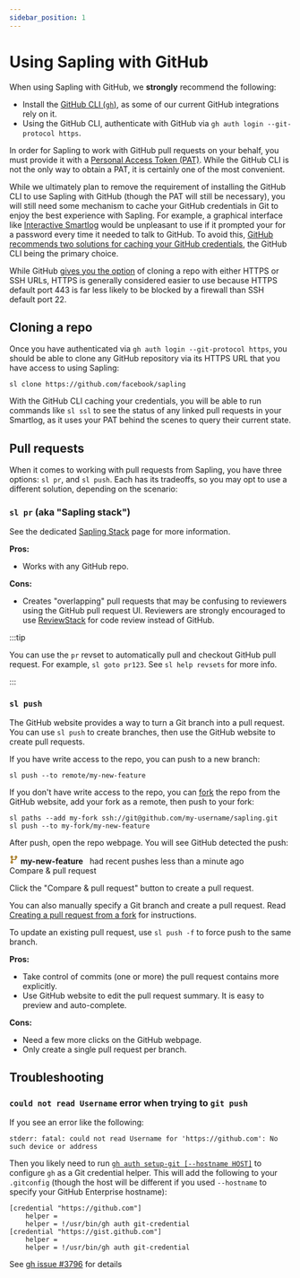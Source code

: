 ```yaml
---
sidebar_position: 1
---
```


# Using Sapling with GitHub

When using Sapling with GitHub, we **strongly** recommend the following:

- Install the [GitHub CLI (`gh`)](https://cli.github.com/), as some of our current GitHub integrations rely on it.
- Using the GitHub CLI, authenticate with GitHub via `gh auth login --git-protocol https`.

In order for Sapling to work with GitHub pull requests on your behalf, you must provide it with a [Personal Access Token (PAT)](https://docs.github.com/en/authentication/keeping-your-account-and-data-secure/creating-a-personal-access-token). While the GitHub CLI is not the only way to obtain a PAT, it is certainly one of the most convenient.

While we ultimately plan to remove the requirement of installing the GitHub CLI to use Sapling with GitHub (though the PAT will still be necessary), you will still need some mechanism to cache your GitHub credentials in Git to enjoy the best experience with Sapling. For example, a graphical interface like [Interactive Smartlog](../addons/isl.md) would be unpleasant to use if it prompted your for a password every time it needed to talk to GitHub. To avoid this, [GitHub recommends two solutions for caching your GitHub credentials](https://docs.github.com/en/get-started/getting-started-with-git/caching-your-github-credentials-in-git), the GitHub CLI being the primary choice.

While GitHub [gives you the option](https://docs.github.com/en/get-started/getting-started-with-git/about-remote-repositories) of cloning a repo with either HTTPS or SSH URLs, HTTPS is generally considered easier to use because HTTPS default port 443 is far less likely to be blocked by a firewall than SSH default port 22.

## Cloning a repo

Once you have authenticated via `gh auth login --git-protocol https`, you should be able to clone any GitHub repository via its HTTPS URL that you have access to using Sapling:

```
sl clone https://github.com/facebook/sapling
```

With the GitHub CLI caching your credentials, you will be able to run commands like `sl ssl` to see the status of any linked pull requests in your Smartlog, as it uses your PAT behind the scenes to query their current state.

## Pull requests

When it comes to working with pull requests from Sapling, you have three options: `sl pr`, and `sl push`. Each has its tradeoffs, so you may opt to use a different solution, depending on the scenario:

### `sl pr` (aka "Sapling stack")

See the dedicated [Sapling Stack](./sapling-stack.md) page for more information.

**Pros:**

- Works with any GitHub repo.

**Cons:**

- Creates "overlapping" pull requests that may be confusing to reviewers using the GitHub pull request UI. Reviewers are strongly encouraged to use [ReviewStack](../addons/reviewstack.md) for code review instead of GitHub.

:::tip

You can use the `pr` revset to automatically pull and checkout GitHub pull request. For example, `sl goto pr123`. See `sl help revsets` for more info.

:::

### `sl push`

The GitHub website provides a way to turn a Git branch into a pull request.
You can use `sl push` to create branches, then use the GitHub website to create
pull requests.

If you have write access to the repo, you can push to a new branch:

```
sl push --to remote/my-new-feature
```

If you don't have write access to the repo, you can [fork](https://docs.github.com/en/get-started/quickstart/fork-a-repo?tool=webui) the repo from the
GitHub website, add your fork as a remote, then push to your fork:

```
sl paths --add my-fork ssh://git@github.com/my-username/sapling.git
sl push --to my-fork/my-new-feature
```

After push, open the repo webpage. You will see GitHub detected the push:

<div style={{margin: '20px 0px'}}>
    <div style={{
        background: '#fff8c5',
        border: '1px solid rgba(212,167,44,0.4)',
        borderRadius: '6px',
        color: '#24292f',
        padding: '20px 16px',
    }}>
        <div style={{display: 'flex' }}>
            <div display="block" style={{flex: 'auto'}}>
                <svg aria-hidden="true" height="16" viewBox="0 0 16 16" version="1.1" width="16" style={{
                    display: 'inline-block',
                    marginRight: '6px',
                    verticalAlign: 'text-bottom',
                }}>
                    <path fill="#9a6700" fill-rule="evenodd" d="M11.75 2.5a.75.75 0 100 1.5.75.75 0 000-1.5zm-2.25.75a2.25 2.25 0 113 2.122V6A2.5 2.5 0 0110 8.5H6a1 1 0 00-1 1v1.128a2.251 2.251 0 11-1.5 0V5.372a2.25 2.25 0 111.5 0v1.836A2.492 2.492 0 016 7h4a1 1 0 001-1v-.628A2.25 2.25 0 019.5 3.25zM4.25 12a.75.75 0 100 1.5.75.75 0 000-1.5zM3.5 3.25a.75.75 0 111.5 0 .75.75 0 01-1.5 0z"></path>
                </svg>
                <strong>my-new-feature</strong>
                &nbsp;
                had recent pushes less than a minute ago
            </div>
            <span display="block" style={{
                alignSelf: 'center',
                background: '#2da44e',
                border: '1px solid rgba(27,31,36,0.15)',
                borderRadius: '6px',
                boxShadow: 'rgba(0,45,17,0.2) 0px 1px 0px 0px inset',
                color: '#ffffff',
                fontWeight: 500,
                margin: '-8px -4px -8px 16px',
                padding: '5px 16px',
                verticalAlign: 'middle',
                whiteSpace: 'nowrap',
            }}>
                Compare &amp; pull request
            </span>
        </div>
    </div>
</div>

Click the "Compare & pull request" button to create a pull request.

You can also manually specify a Git branch and create a pull request. Read [Creating a pull request from a fork](https://docs.github.com/en/pull-requests/collaborating-with-pull-requests/proposing-changes-to-your-work-with-pull-requests/creating-a-pull-request-from-a-fork) for instructions.

To update an existing pull request, use `sl push -f` to force push to the same
branch.


**Pros:**

- Take control of commits (one or more) the pull request contains more
  explicitly.
- Use GitHub website to edit the pull request summary. It is easy to preview
  and auto-complete.

**Cons:**

- Need a few more clicks on the GitHub webpage.
- Only create a single pull request per branch.


## Troubleshooting

### `could not read Username` error when trying to `git push`

If you see an error like the following:

```
stderr: fatal: could not read Username for 'https://github.com': No such device or address
```

Then you likely need to run [`gh auth setup-git [--hostname HOST]`](https://cli.github.com/manual/gh_auth_setup-git) to configure `gh` as a Git credential helper. This will add the following to your `.gitconfig` (though the host will be different if you used `--hostname` to specify your GitHub Enterprise hostname):

```
[credential "https://github.com"]
    helper =
    helper = !/usr/bin/gh auth git-credential
[credential "https://gist.github.com"]
    helper =
    helper = !/usr/bin/gh auth git-credential
```

See [gh issue #3796](https://github.com/cli/cli/issues/3796) for details
